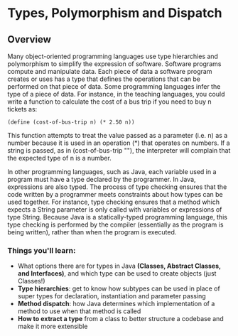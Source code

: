 # Types, Polymorphism and Dispatch

## Overview

Many object-oriented programming languages use type hierarchies and polymorphism to simplify the expression of software. Software programs compute and manipulate data. Each piece of data a software program creates or uses has a type that defines the operations that can be performed on that piece of data. Some programming languages infer the type of a piece of data. For instance, in the teaching languages, you could write a function to calculate the cost of a bus trip if you need to buy n tickets as:

```raket
(define (cost-of-bus-trip n) (* 2.50 n))
```

This function attempts to treat the value passed as a parameter (i.e. n) as a number because it is used in an operation (*) that operates on numbers. If a string is passed, as in (cost-of-bus-trip ""), the interpreter will complain that the expected type of n is a number.

In other programming languages, such as Java, each variable used in a program must have a type declared by the programmer. In Java, expressions are also typed. The process of type checking ensures that the code written by a programmer meets constraints about how types can be used together. For instance, type checking ensures that a method which expects a String parameter is only called with variables or expressions of type String. Because Java is a statically-typed programming language, this type checking is performed by the compiler (essentially as the program is being written), rather than when the program is executed.

### Things you'll learn:

- What options there are for types in Java **(Classes, Abstract Classes, and Interfaces)**, and which type can be used to create objects (just Classes!)
- **Type hierarchies**: get to know how subtypes can be used in place of super types for declaration, instantiation and parameter passing
- **Method dispatch**: how Java determines which implementation of a method to use when that method is called
- **How to extract a type** from a class to better structure a codebase and make it more extensible
